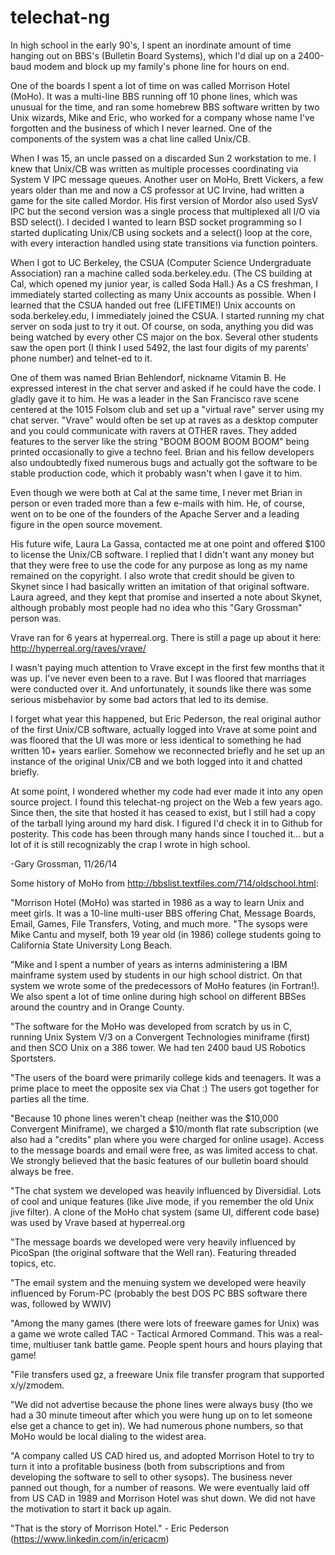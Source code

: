 telechat-ng
===========

In high school in the early 90's, I spent an inordinate amount of time
hanging out on BBS's (Bulletin Board Systems), which I'd dial up on
a 2400-baud modem and block up my family's phone line for hours on end.

One of the boards I spent a lot of time on was called Morrison Hotel (MoHo).
It was a multi-line BBS running off 10 phone lines, which was unusual
for the time, and ran some homebrew BBS software written by two Unix
wizards, Mike and Eric, who worked for a company whose name I've
forgotten and the business of which I never learned. One of the
components of the system was a chat line called Unix/CB.

When I was 15, an uncle passed on a discarded Sun 2 workstation to me.
I knew that Unix/CB was written as multiple processes coordinating via
System V IPC message queues. Another user on MoHo, Brett Vickers, a
few years older than me and now a CS professor at UC Irvine, had
written a game for the site called Mordor. His first version of Mordor
also used SysV IPC but the second version was a single process that
multiplexed all I/O via BSD select(). I decided I wanted to learn BSD
socket programming so I started duplicating Unix/CB using sockets and
a select() loop at the core, with every interaction handled using
state transitions via function pointers.

When I got to UC Berkeley, the CSUA (Computer Science Undergraduate
Association) ran a machine called soda.berkeley.edu. (The CS building
at Cal, which opened my junior year, is called Soda Hall.) As a
CS freshman, I immediately started collecting as many Unix accounts
as possible. When I learned that the CSUA handed out free (LIFETIME!)
Unix accounts on soda.berkeley.edu, I immediately joined the CSUA.
I started running my chat server on soda just to try it out.
Of course, on soda, anything you did was being watched by every other
CS major on the box. Several other students saw the open port
(I think I used 5492, the last four digits of my parents' phone
number) and telnet-ed to it.

One of them was named Brian Behlendorf, nickname Vitamin B. He
expressed interest in the chat server and asked if he could have the
code. I gladly gave it to him.  He was a leader in the San Francisco
rave scene centered at the 1015 Folsom club and set up a "virtual
rave" server using my chat server.  "Vrave" would often be set up at
raves as a desktop computer and you could communicate with ravers at
OTHER raves. They added features to the server like the string "BOOM
BOOM BOOM BOOM" being printed occasionally to give a techno feel.
Brian and his fellow developers also undoubtedly fixed numerous bugs
and actually got the software to be stable production code, which
it probably wasn't when I gave it to him.

Even though we were both at Cal at the same time, I never met Brian in
person or even traded more than a few e-mails with him. He, of course,
went on to be one of the founders of the Apache Server and a leading
figure in the open source movement.

His future wife, Laura La Gassa, contacted me at one point and offered
$100 to license the Unix/CB software. I replied that I didn't want any
money but that they were free to use the code for any purpose as long
as my name remained on the copyright. I also wrote that credit should
be given to Skynet since I had basically written an imitation of that
original software.  Laura agreed, and they kept that promise and
inserted a note about Skynet, although probably most people had no
idea who this "Gary Grossman" person was.

Vrave ran for 6 years at hyperreal.org. There is still a page up
about it here: http://hyperreal.org/raves/vrave/

I wasn't paying much attention to Vrave except in the first few months
that it was up. I've never even been to a rave. But I was floored that
marriages were conducted over it. And unfortunately, it sounds like
there was some serious misbehavior by some bad actors that led to
its demise.

I forget what year this happened, but Eric Pederson, the real original
author of the first Unix/CB software, actually logged into Vrave at
some point and was floored that the UI was more or less identical to
something he had written 10+ years earlier. Somehow we reconnected
briefly and he set up an instance of the original Unix/CB and we
both logged into it and chatted briefly.

At some point, I wondered whether my code had ever made it into any
open source project. I found this telechat-ng project on the Web a few
years ago.  Since then, the site that hosted it has ceased to exist,
but I still had a copy of the tarball lying around my hard disk. I
figured I'd check it in to Github for posterity. This code has been
through many hands since I touched it... but a lot of it is still
recognizably the crap I wrote in high school.

-Gary Grossman, 11/26/14

Some history of MoHo from http://bbslist.textfiles.com/714/oldschool.html:

"Morrison Hotel (MoHo) was started in 1986 as a way to learn Unix and
meet girls. It was a 10-line multi-user BBS offering Chat, Message
Boards, Email, Games, File Transfers, Voting, and much more.  "The
sysops were Mike Cantu and myself, both 19 year old (in 1986) college
students going to California State University Long Beach.

"Mike and I spent a number of years as interns administering a IBM
mainframe system used by students in our high school district. On that
system we wrote some of the predecessors of MoHo features (in
Fortran!). We also spent a lot of time online during high school on
different BBSes around the country and in Orange County.

"The software for the MoHo was developed from scratch by us in C,
running Unix System V/3 on a Convergent Technologies miniframe (first)
and then SCO Unix on a 386 tower. We had ten 2400 baud US Robotics
Sportsters.

"The users of the board were primarily college kids and teenagers. It
was a prime place to meet the opposite sex via Chat :) The users got
together for parties all the time.

"Because 10 phone lines weren't cheap (neither was the $10,000
Convergent Miniframe), we charged a $10/month flat rate subscription
(we also had a "credits" plan where you were charged for online
usage). Access to the message boards and email were free, as was
limited access to chat. We strongly believed that the basic features
of our bulletin board should always be free.

"The chat system we developed was heavily influenced by
Diversidial. Lots of cool and unique features (like Jive mode, if you
remember the old Unix jive filter). A clone of the MoHo chat system
(same UI, different code base) was used by Vrave based at
hyperreal.org

"The message boards we developed were very heavily influenced by
PicoSpan (the original software that the Well ran). Featuring threaded
topics, etc.

"The email system and the menuing system we developed were heavily
influenced by Forum-PC (probably the best DOS PC BBS software there
was, followed by WWIV)

"Among the many games (there were lots of freeware games for Unix) was
a game we wrote called TAC - Tactical Armored Command. This was a
real-time, multiuser tank battle game. People spent hours and hours
playing that game!

"File transfers used gz, a freeware Unix file transfer program that
supported x/y/zmodem.

"We did not advertise because the phone lines were always busy (tho we
had a 30 minute timeout after which you were hung up on to let someone
else get a chance to get in). We had numerous phone numbers, so that
MoHo would be local dialing to the widest area.

"A company called US CAD hired us, and adopted Morrison Hotel to try
to turn it into a profitable business (both from subscriptions and
from developing the software to sell to other sysops). The business
never panned out though, for a number of reasons. We were eventually
laid off from US CAD in 1989 and Morrison Hotel was shut down. We did
not have the motivation to start it back up again.

"That is the story of Morrison Hotel." - Eric Pederson
(https://www.linkedin.com/in/ericacm)
